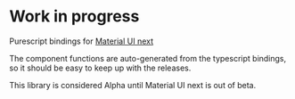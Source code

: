 # Work in progress

Purescript bindings for [Material UI next](https://material-ui-next.com/)

The component functions are auto-generated from the typescript bindings, so it should be easy to keep up with the releases.

This library is considered Alpha until Material UI next is out of beta.
